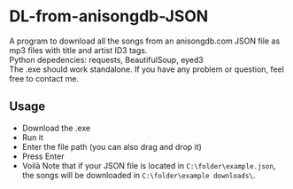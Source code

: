 # DL-from-anisongdb-JSON
A program to download all the songs from an anisongdb.com JSON file as mp3 files with title and artist ID3 tags.  
Python depedencies: requests, BeautifulSoup, eyed3  
The .exe should work standalone. If you have any problem or question, feel free to contact me.

## Usage
- Download the .exe  
- Run it
- Enter the file path (you can also drag and drop it)
- Press Enter
- Voilà
Note that if your JSON file is located in `C:\folder\example.json`, the songs will be downloaded in `C:\folder\example downloads\`.